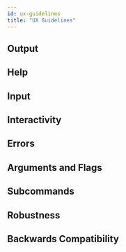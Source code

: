 ```yaml
---
id: ux-guidelines
title: "UX Guidelines"
---
```


## Output

## Help

## Input

## Interactivity

## Errors

## Arguments and Flags

## Subcommands

## Robustness

## Backwards Compatibility

